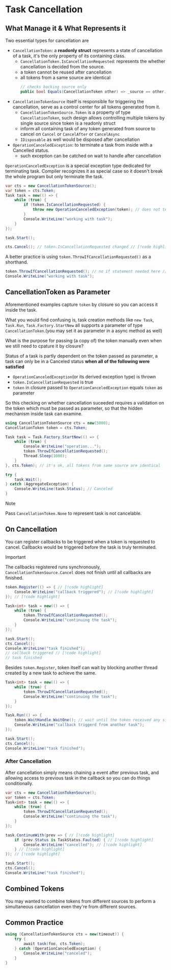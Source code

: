 # Task Cancellation

## What Manage it & What Represents it

Two essential types for cancellation are

- `CancellationToken`: a **readonly struct** represents a state of cancellation of a task, it's the only property of its containing class.
    - `CancellationToken.IsCancellationRequested`: represents the whether cancellation is decided from the source.
    - a token cannot be reused after cancellation
    - all tokens from a same source are identical
        ```cs
        // checks backing source only
        public bool Equals(CancellationToken other) => _source == other._source;
        ```
- `CancellationTokenSource` itself is responsible for triggering the cancellation, serve as a control center for all tokens generated from it.
    - `CancellationTokenSource.Token` is a property of type `CancellationToken`, such design allows controlling multiple tokens by single source since token is a readonly struct
    - inform all containing task of any token generated from source to cancel on `Cancel` or `CancelAfter` or `CancelAsync`
    - `IDisposable` as well would be disposed after cancellation
- `OperationCanceledException`: to terminate a task from inside with a Cancelled status.
    - such exception can be catched on wait to handle after cancellation

`OperationCanceledException` is a special exception type dedicated for terminating task.
Compiler recognizes it as special case so it doesn't break the whole program but only terminate the task.

```cs
var cts = new CancellationTokenSource();
var token = cts.Token;
Task task = new(() => {
    while (true) {
        if (token.IsCancellationRequested) {
            throw new OperationCanceledException(token); // does not terminate the whole program // [!code highlight] 
        }
        Console.WriteLine("working with task");
    }
});

task.Start();

cts.Cancel(); // token.IsCancellationRequested changed // [!code highlight] 
```

A better practice is using `token.ThrowIfCancellationRequested()` as a shorthand.

```cs
token.ThrowIfCancellationRequested(); // no if statement needed here // [!code highlight] 
Console.WriteLine("working with task");
```

## CancellationToken as Parameter

Aforementioned examples capture `token` by closure so you can access it inside the task.

What you would find confusing is, task creation methods like `new Task`, `Task.Run`, `Task.Factory.StartNew` all supports a parameter of type `CancellationToken`.(you may set it as parameter in a async method as well)

What is the purpose for passing (a copy of) the token manually even when we still need to cpature it by closure?

Status of a task is partly dependent on the token passed as parameter, a task can only be in a Canceled status **when all of the following were satisfied**
- `OperationCanceledException`(or its derived exception type) is thrown
- `token.IsCancellationRequested` is true
- `token` in closure passed to `OperationCanceledException` equals `token` as parameter

So this checking on whether cancellation suceeded requires a validation on the token which must be passed as parameter, so that the hidden mechanism inside task can examine.

<!--TODO: add example-->

```cs
using CancellationTokenSource cts = new(5000);
CancellationToken token = cts.Token;

Task task = Task.Factory.StartNew(() => {
    while (true) {
        Console.WriteLine("operation...");
        token.ThrowIfCancellationRequested();
        Thread.Sleep(1000);
    }
}, cts.Token); // it's ok, all tokens from same source are identical

try {
    task.Wait();
} catch (AggregateException) {
    Console.WriteLine(task.Status); // Canceled
}
```

> [!NOTE]
> Pass `CancellationToken.None` to represent task is not cancelable.

## On Cancellation

You can register callbacks to be triggered when a token is requested to cancel.
Callbacks would be triggered before the task is truly terminated.

> [!IMPORTANT]
> The callbacks registered runs synchronously, `CancellationTokenSource.Cancel` does not finish until all callbacks are finished.

```cs
token.Register(() => { // [!code highlight] 
    Console.WriteLine("callback triggered"); // [!code highlight] 
}); // [!code highlight] 

Task<int> task = new(() => {
    while (true) {
        token.ThrowIfCancellationRequested();
        Console.WriteLine("continuing the task");
    }
});

task.Start();
cts.Cancel();
Console.WriteLine("task finished");
// callback triggered // [!code highlight] 
// task finished
```

Besides `token.Register`, token itself can wait by blocking another thread created by a new task to achieve the same.

```cs
Task<int> task = new(() => {
    while (true) {
        token.ThrowIfCancellationRequested();
        Console.WriteLine("continuing the task");
    }
});

Task.Run(() => {
    token.WaitHandle.WaitOne(); // wait until the token received any signal // [!code highlight] 
    Console.WriteLine("callback triggerd from another task");
});

task.Start();
cts.Cancel();
Console.WriteLine("task finished");
```

### After Cancellation

After cancellation simply means chaining a event after previous task, and allowing access to previous task in the callback so you can do things conditionally.

<!--TODO: faulted example is not right, the task is not canceled correctly-->

```cs
var cts = new CancellationTokenSource();
var token = cts.Token;
Task<int> task = new(() => {
    while (true) {
        token.ThrowIfCancellationRequested();
        Console.WriteLine("continuing the task");
    }
});

task.ContinueWith(prev => { // [!code highlight] 
    if (prev.Status is TaskStatus.Faulted) { // [!code highlight]
        Console.WriteLine("cancelled"); // [!code highlight] 
    } // [!code highlight] 
}); // [!code highlight] 

task.Start();
cts.Cancel();
Console.WriteLine("task finished");
```

## Combined Tokens

<!--TODO: finish this part -->

You may wanted to combine tokens from different sources to perform a simultaneous cancellation even they're from different sources.

## Common Practice

```cs
using (CancellationTokenSource cts = new(timeout)) {
    try {
        await task(foo, cts.Token);
    } catch (OperationCanceledException) {
        Console.WriteLine("canceled");
    }
}
```
